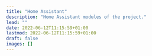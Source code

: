 ```yaml
---
title: "Home Assistant"
description: "Home Assistant modules of the project."
lead: ""
date: 2022-06-12T11:15:59+01:00
lastmod: 2022-06-12T11:15:59+01:00
draft: false
images: []
---
```

